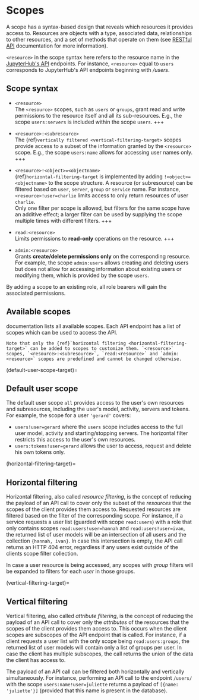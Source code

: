 # Scopes

A scope has a syntax-based design that reveals which resources it provides access to. Resources are objects with a type, associated data, relationships to other resources, and a set of methods that operate on them (see [RESTful API](https://restful-api-design.readthedocs.io/en/latest/resources.html) documentation for more information). 

`<resource>` in the scope syntax here refers to the resource name in the [JupyterHub's API](../reference/rest-api.rst) endpoints. For instance, `<resource>` equal to `users` corresponds to JupyterHub's API endpoints beginning with _/users_.

## Scope syntax

- `<resource>` \
The `<resource>` scopes, such as `users` or `groups`, grant read and write permissions to the resource itself and all its sub-resources. E.g., the scope `users:servers` is included within the scope `users`.
+++

- `<resource>:<subresource>` \
The {ref}`vertically filtered <vertical-filtering-target>` scopes provide access to a subset of the information granted by the `<resource>` scope. E.g., the scope `users:name` allows for accessing user names only.
+++

- `<resource>!<object>=<objectname>` \
{ref}`horizontal-filtering-target` is implemented by adding `!<object>=<objectname>` to the scope structure. A resource (or subresource) can be filtered based on `user`, `server`, `group` or `service` name. For instance, `<resource>!user=charlie` limits access to only return resources of user `charlie`. \
Only one filter per scope is allowed, but filters for the same scope have an additive effect; a larger filter can be used by supplying the scope multiple times with different filters.
+++

- `read:<resource>` \
Limits permissions to **read-only** operations on the resource. 
+++

- `admin:<resource>` \
Grants **create/delete permissions only** on the corresponding resource. For example, the scope `admin:users` allows creating and deleting users but does not allow for accessing information about existing users or modifying them, which is provided by the scope `users`. 

By adding a scope to an existing role, all role bearers will gain the associated permissions.

## Available scopes

[](../reference/rest-api.rst) documentation lists all available scopes. Each API endpoint has a list of scopes which can be used to access the API. 
```{important} 
Note that only the {ref}`horizontal filtering <horizontal-filtering-target>` can be added to scopes to customize them. `<resource>` scopes, `<resource>:<subresource>`, `read:<resource>` and `admin:<resource>` scopes are predefined and cannot be changed otherwise.
```

(default-user-scope-target)=
## Default user scope

The default user scope `all` provides access to the user's own resources and subresources, including the user's model, activity, servers and tokens. For example, the scope for a user `'gerard'` covers:
- `users!user=gerard` where the `users` scope includes access to the full user model, activity and starting/stopping servers. The horizontal filter restricts this access to the user's own resources.
- `users:tokens!user=gerard` allows the user to access, request and delete his own tokens only.

(horizontal-filtering-target)=
## Horizontal filtering

Horizontal filtering, also called *resource filtering*, is the concept of reducing the payload of an API call to cover only the subset of the *resources* that the scopes of the client provides them access to.
Requested resources are filtered based on the filter of the corresponding scope. For instance, if a service requests a user list (guarded with scope `read:users`) with a role that only contains scopes `read:users!user=hannah` and `read:users!user=ivan`, the returned list of user models will be an intersection of all users and the collection `{hannah, ivan}`. In case this intersection is empty, the API call returns an HTTP 404 error, regardless if any users exist outside of the clients scope filter collection.

In case a user resource is being accessed, any scopes with *group* filters will be expanded to filters for each *user* in those groups.

(vertical-filtering-target)=
## Vertical filtering

Vertical filtering, also called *attribute filtering*, is the concept of reducing the payload of an API call to cover only the *attributes* of the resources that the scopes of the client provides them access to. This occurs when the client scopes are subscopes of the API endpoint that is called.
For instance, if a client requests a user list with the only scope being `read:users:groups`, the returned list of user models will contain only a list of groups per user.
In case the client has multiple subscopes, the call returns the union of the data the client has access to.


The payload of an API call can be filtered both horizontally and vertically simultaneously. For instance, performing an API call to the endpoint `/users/` with the scope `users:name!user=juliette` returns a payload of `[{name: 'juliette'}]` (provided that this name is present in the database).
